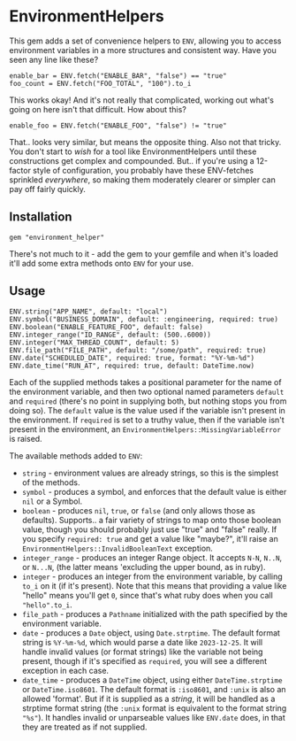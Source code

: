 # EnvironmentHelpers
This gem adds a set of convenience helpers to `ENV`, allowing you to access environment variables
in a more structures and consistent way. Have you seen any line like these?

```
enable_bar = ENV.fetch("ENABLE_BAR", "false") == "true"
foo_count = ENV.fetch("FOO_TOTAL", "100").to_i
```

This works okay! And it's not really that complicated, working out what's going on here isn't
that difficult. How about this?

```
enable_foo = ENV.fetch("ENABLE_FOO", "false") != "true"
```

That.. looks very similar, but means the opposite thing. Also not that tricky. You don't start
to _wish_ for a tool like EnvironmentHelpers until these constructions get complex and compounded.
But.. if you're using a 12-factor style of configuration, you probably have these ENV-fetches
sprinkled _everywhere_, so making them moderately clearer or simpler can pay off fairly quickly.

## Installation

```
gem "environment_helper"
```

There's not much to it - add the gem to your gemfile and when it's loaded it'll add some extra
methods onto `ENV` for your use.

## Usage

```shell
ENV.string("APP_NAME", default: "local")
ENV.symbol("BUSINESS_DOMAIN", default: :engineering, required: true)
ENV.boolean("ENABLE_FEATURE_FOO", default: false)
ENV.integer_range("ID_RANGE", default: (500..6000))
ENV.integer("MAX_THREAD_COUNT", default: 5)
ENV.file_path("FILE_PATH", default: "/some/path", required: true)
ENV.date("SCHEDULED_DATE", required: true, format: "%Y-%m-%d")
ENV.date_time("RUN_AT", required: true, default: DateTime.now)
```

Each of the supplied methods takes a positional parameter for the name of the environment variable,
and then two optional named parameters `default` and `required` (there's no point in supplying
both, but nothing stops you from doing so). The `default` value is the value used if the variable
isn't present in the environment. If `required` is set to a truthy value, then if the variable isn't
present in the environment, an `EnvironmentHelpers::MissingVariableError` is raised.

The available methods added to `ENV`:

* `string` - environment values are already strings, so this is the simplest of the methods.
* `symbol` - produces a symbol, and enforces that the default value is either `nil` or a Symbol.
* `boolean` - produces `nil`, `true`, or `false` (and only allows those as defaults). Supports..
  a fair variety of strings to map onto those boolean value, though you should probably just use
  "true" and "false" really. If you specify `required: true` and get a value like "maybe?", it'll
  raise an `EnvironmentHelpers::InvalidBooleanText` exception.
* `integer_range` - produces an integer Range object. It accepts `N-N`, `N..N`, or `N...N`, (the
  latter means 'excluding the upper bound, as in ruby).
* `integer` - produces an integer from the environment variable, by calling `to_i` on it (if it's
  present). Note that this means that providing a value like "hello" means you'll get `0`, since
  that's what ruby does when you call `"hello".to_i`.
* `file_path` - produces a `Pathname` initialized with the path specified by the environment variable.
* `date` - produces a `Date` object, using `Date.strptime`. The default format string is `%Y-%m-%d`,
  which would parse a date like `2023-12-25`. It will handle invalid values (or format strings) like
  the variable not being present, though if it's specified as `required`, you will see a different
  exception in each case.
* `date_time` - produces a `DateTime` object, using either `DateTime.strptime` or `DateTime.iso8601`.
  The default format is `:iso8601`, and `:unix` is also an allowed 'format'. But if it is supplied
  as a _string_, it will be handled as a strptime format string (the `:unix` format is equivalent to
  the format string `"%s"`). It handles invalid or unparseable values like `ENV.date` does, in that
  they are treated as if not supplied.

